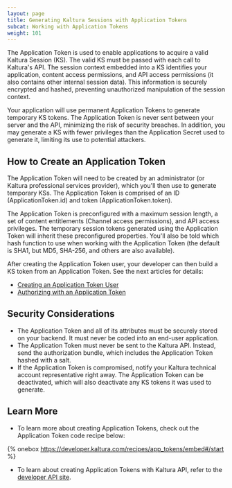 ```yaml
---
layout: page
title: Generating Kaltura Sessions with Application Tokens
subcat: Working with Application Tokens
weight: 101
---
```


The Application Token is used to enable applications to acquire a valid Kaltura Session (KS). The valid KS must be passed with each call to Kaltura's API. The session context embedded into a KS identifies your application, content access permissions, and API access permissions (it also contains other internal session data). This information is securely encrypted and hashed, preventing unauthorized manipulation of the session context.

Your application will use permanent Application Tokens to generate temporary KS tokens. The Application Token is never sent between your server and the API, minimizing the risk of security breaches. In addition, you may generate a KS with fewer privileges than the Application Secret used to generate it, limiting its use to potential attackers.

## How to Create an Application Token  

The Application Token will need to be created by an administrator (or Kaltura professional services provider), which you'll then use to generate temporary KSs. The Application Token is comprised of an ID (ApplicationToken.id) and token (ApplicationToken.token). 

The Application Token is preconfigured with a maximum session length, a set of content entitlements (Channel access permissions), and API access privileges. The temporary session tokens generated using the Application Token will inherit these preconfigured properties. You'll also be told which hash function to use when working with the Application Token (the default is SHA1, but MD5, SHA-256, and others are also available).

After creating the Application Token user, your developer can then build a KS token from an Application Token. See the next articles for details:

* [Creating an Application Token User](https://vpaas.kaltura.com/documentation/Media-Ingest-and-Preperation/Account-Representative-Steps.html)
* [Authorizing with an Application Token](https://vpaas.kaltura.com/documentation/Media-Ingest-and-Preperation/Authorizing-With-Application-Token.html)

## Security Considerations  

* The Application Token and all of its attributes must be securely stored on your backend. It must never be coded into an end-user application.
* The Application Token must never be sent to the Kaltura API. Instead, send the authorization bundle, which includes the Application Token hashed with a salt.
* If the Application Token is compromised, notify your Kaltura technical account representative right away. The Application Token can be deactivated, which will also deactivate any KS tokens it was used to generate.

## Learn More  

* To learn more about creating Application Tokens, check out the Application Token code recipe below:

{% onebox https://developer.kaltura.com/recipes/app_tokens/embed#/start %}

* To learn about creating Application Tokens with Kaltura API, refer to the [developer API site](https://developer.kaltura.com/api-docs/#/appToken).
